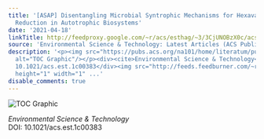 ```yaml
---
title: '[ASAP] Disentangling Microbial Syntrophic Mechanisms for Hexavalent Chromium
  Reduction in Autotrophic Biosystems'
date: '2021-04-18'
linkTitle: http://feedproxy.google.com/~r/acs/esthag/~3/3CjUNOBzX0c/acs.est.1c00383
source: 'Environmental Science & Technology: Latest Articles (ACS Publications)'
description: '<p><img src="https://pubs.acs.org/na101/home/literatum/publisher/achs/journals/content/esthag/0/esthag.ahead-of-print/acs.est.1c00383/20210418/images/medium/es1c00383_0007.gif"
  alt="TOC Graphic"/></p><div><cite>Environmental Science & Technology</cite></div><div>DOI:
  10.1021/acs.est.1c00383</div><img src="http://feeds.feedburner.com/~r/acs/esthag/~4/3CjUNOBzX0c"
  height="1" width="1" ...'
disable_comments: true
---
```

<p><img src="https://pubs.acs.org/na101/home/literatum/publisher/achs/journals/content/esthag/0/esthag.ahead-of-print/acs.est.1c00383/20210418/images/medium/es1c00383_0007.gif" alt="TOC Graphic"/></p><div><cite>Environmental Science & Technology</cite></div><div>DOI: 10.1021/acs.est.1c00383</div><img src="http://feeds.feedburner.com/~r/acs/esthag/~4/3CjUNOBzX0c" height="1" width="1" ...